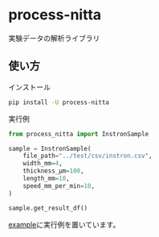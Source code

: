 # process-nitta

実験データの解析ライブラリ

## 使い方

インストール

```bash
pip install -U process-nitta
```

実行例

```python
from process_nitta import InstronSample

sample = InstronSample(
    file_path="../test/csv/instron.csv",
    width_mm=4,
    thickness_μm=100,
    length_mm=10,
    speed_mm_per_min=10,
)

sample.get_result_df()
```

[example](https://github.com/nitta-lab-polymer/process-nitta/tree/main/example)に実行例を置いています。
